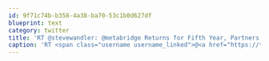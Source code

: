 ```yaml
---
id: 9f71c74b-b358-4a38-ba70-53c1b0d627df
blueprint: text
category: twitter
title: 'RT @stevewandler: @metabridge Returns for Fifth Year, Partners with @Launch_Academy and @digitalokanagan  techvibes.com/blog/metabridg… cc: @bc ...'
caption: 'RT <span class="username username_linked">@<a href="https://twitter.com/stevewandler" title="Steve Wandler">stevewandler</a></span>: <span class="username username_linked">@<a href="https://twitter.com/metabridge" title="Metabridge">metabridge</a></span> Returns for Fifth Year, Partners with <span class="username username_linked">@<a href="https://twitter.com/Launch_Academy" title="Launch Academy">Launch_Academy</a></span> and <span class="username username_linked">@<a href="https://twitter.com/digitalokanagan" title="Digital Okanagan">digitalokanagan</a></span>  <a href="http://www.techvibes.com/blog/metabridge-launch-academy-digital-okanagan-2013-04-10" title="http://www.techvibes.com/blog/metabridge-launch-academy-digital-okanagan-2013-04-10" class="link link_untco">techvibes.com/blog/metabridg…</a> cc: @bc ...'
---
```

